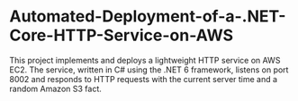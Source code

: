 # Automated-Deployment-of-a-.NET-Core-HTTP-Service-on-AWS
This project implements and deploys a lightweight HTTP service on AWS EC2. The service, written in C# using the .NET 6 framework, listens on port 8002 and responds to HTTP requests with the current server time and a random Amazon S3 fact.
